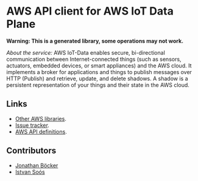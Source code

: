 # AWS API client for AWS IoT Data Plane

**Warning: This is a generated library, some operations may not work.**

*About the service:*
AWS IoT-Data enables secure, bi-directional communication between
Internet-connected things (such as sensors, actuators, embedded devices, or
smart appliances) and the AWS cloud. It implements a broker for applications
and things to publish messages over HTTP (Publish) and retrieve, update, and
delete shadows. A shadow is a persistent representation of your things and
their state in the AWS cloud.

## Links

- [Other AWS libraries](https://github.com/agilord/aws_client/tree/master/generated).
- [Issue tracker](https://github.com/agilord/aws_client/issues).
- [AWS API definitions](https://github.com/aws/aws-sdk-js/tree/master/apis).

## Contributors

- [Jonathan Böcker](https://github.com/Schwusch)
- [Istvan Soós](https://github.com/isoos)

